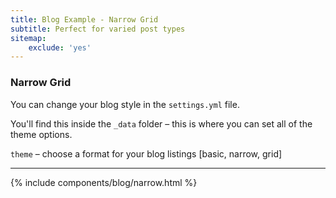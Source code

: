 ```yaml
---
title: Blog Example - Narrow Grid
subtitle: Perfect for varied post types
sitemap:
    exclude: 'yes'
---
```


### Narrow Grid
You can change your blog style in the `settings.yml` file.

You'll find this inside the `_data` folder – this is where you can set all of the theme options.

`theme` – choose a format for your blog listings [basic, narrow, grid]

---

 {% include components/blog/narrow.html %}  



